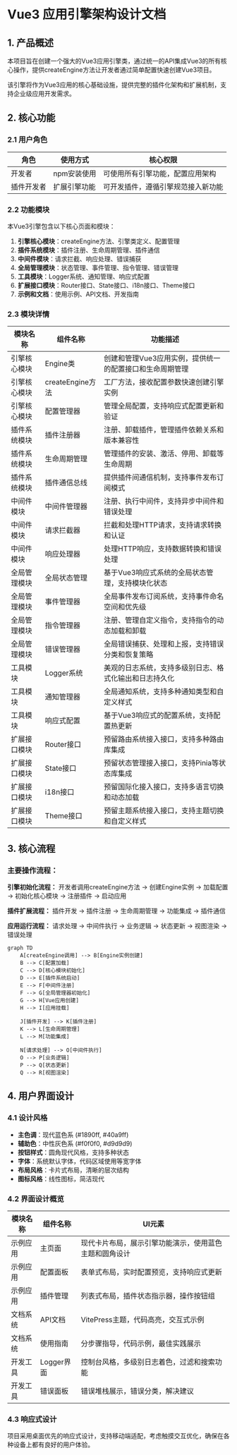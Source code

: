 # Vue3 应用引擎架构设计文档

## 1. 产品概述

本项目旨在创建一个强大的Vue3应用引擎类，通过统一的API集成Vue3的所有核心操作，提供createEngine方法让开发者通过简单配置快速创建Vue3项目。

该引擎将作为Vue3应用的核心基础设施，提供完整的插件化架构和扩展机制，支持企业级应用开发需求。

## 2. 核心功能

### 2.1 用户角色

| 角色 | 使用方式 | 核心权限 |
|------|----------|----------|
| 开发者 | npm安装使用 | 可使用所有引擎功能，配置应用架构 |
| 插件开发者 | 扩展引擎功能 | 可开发插件，遵循引擎规范接入新功能 |

### 2.2 功能模块

本Vue3引擎包含以下核心页面和模块：

1. **引擎核心模块**：createEngine方法、引擎类定义、配置管理
2. **插件系统模块**：插件注册、生命周期管理、插件通信
3. **中间件模块**：请求拦截、响应处理、错误捕获
4. **全局管理模块**：状态管理、事件管理、指令管理、错误管理
5. **工具模块**：Logger系统、通知管理、响应式配置
6. **扩展接口模块**：Router接口、State接口、i18n接口、Theme接口
7. **示例和文档**：使用示例、API文档、开发指南

### 2.3 模块详情

| 模块名称 | 组件名称 | 功能描述 |
|----------|----------|----------|
| 引擎核心模块 | Engine类 | 创建和管理Vue3应用实例，提供统一的配置接口和生命周期管理 |
| 引擎核心模块 | createEngine方法 | 工厂方法，接收配置参数快速创建引擎实例 |
| 引擎核心模块 | 配置管理器 | 管理全局配置，支持响应式配置更新和验证 |
| 插件系统模块 | 插件注册器 | 注册、卸载插件，管理插件依赖关系和版本兼容性 |
| 插件系统模块 | 生命周期管理 | 管理插件的安装、激活、停用、卸载等生命周期 |
| 插件系统模块 | 插件通信总线 | 提供插件间通信机制，支持事件发布订阅模式 |
| 中间件模块 | 中间件管理器 | 注册、执行中间件，支持异步中间件和错误处理 |
| 中间件模块 | 请求拦截器 | 拦截和处理HTTP请求，支持请求转换和认证 |
| 中间件模块 | 响应处理器 | 处理HTTP响应，支持数据转换和错误处理 |
| 全局管理模块 | 全局状态管理 | 基于Vue3响应式系统的全局状态管理，支持模块化状态 |
| 全局管理模块 | 事件管理器 | 全局事件发布订阅系统，支持事件命名空间和优先级 |
| 全局管理模块 | 指令管理器 | 注册、管理自定义指令，支持指令的动态加载和卸载 |
| 全局管理模块 | 错误管理器 | 全局错误捕获、处理和上报，支持错误分类和恢复策略 |
| 工具模块 | Logger系统 | 美观的日志系统，支持多级别日志、格式化输出和日志持久化 |
| 工具模块 | 通知管理器 | 全局通知系统，支持多种通知类型和自定义样式 |
| 工具模块 | 响应式配置 | 基于Vue3响应式的配置系统，支持配置热更新 |
| 扩展接口模块 | Router接口 | 预留路由系统接入接口，支持多种路由库集成 |
| 扩展接口模块 | State接口 | 预留状态管理接入接口，支持Pinia等状态库集成 |
| 扩展接口模块 | i18n接口 | 预留国际化接入接口，支持多语言切换和动态加载 |
| 扩展接口模块 | Theme接口 | 预留主题系统接入接口，支持主题切换和自定义样式 |

## 3. 核心流程

### 主要操作流程：

**引擎初始化流程：**
开发者调用createEngine方法 → 创建Engine实例 → 加载配置 → 初始化核心模块 → 注册插件 → 启动应用

**插件扩展流程：**
插件开发 → 插件注册 → 生命周期管理 → 功能集成 → 插件通信

**应用运行流程：**
请求处理 → 中间件执行 → 业务逻辑 → 状态更新 → 视图渲染 → 错误处理

```mermaid
graph TD
    A[createEngine调用] --> B[Engine实例创建]
    B --> C[配置加载]
    C --> D[核心模块初始化]
    D --> E[插件系统启动]
    E --> F[中间件注册]
    F --> G[全局管理器初始化]
    G --> H[Vue应用创建]
    H --> I[应用挂载]
    
    J[插件开发] --> K[插件注册]
    K --> L[生命周期管理]
    L --> M[功能集成]
    
    N[请求处理] --> O[中间件执行]
    O --> P[业务逻辑]
    P --> Q[状态更新]
    Q --> R[视图渲染]
```

## 4. 用户界面设计

### 4.1 设计风格

- **主色调**：现代蓝色系 (#1890ff, #40a9ff)
- **辅助色**：中性灰色系 (#f0f0f0, #d9d9d9)
- **按钮样式**：圆角现代风格，支持多种状态
- **字体**：系统默认字体，代码区域使用等宽字体
- **布局风格**：卡片式布局，清晰的层次结构
- **图标风格**：线性图标，简洁现代

### 4.2 界面设计概览

| 模块名称 | 组件名称 | UI元素 |
|----------|----------|--------|
| 示例应用 | 主页面 | 现代卡片布局，展示引擎功能演示，使用蓝色主题和圆角设计 |
| 示例应用 | 配置面板 | 表单式布局，实时配置预览，支持响应式更新 |
| 示例应用 | 插件管理 | 列表式布局，插件状态指示器，操作按钮组 |
| 文档系统 | API文档 | VitePress主题，代码高亮，交互式示例 |
| 文档系统 | 使用指南 | 分步骤指导，代码示例，最佳实践展示 |
| 开发工具 | Logger界面 | 控制台风格，多级别日志着色，过滤和搜索功能 |
| 开发工具 | 错误面板 | 错误堆栈展示，错误分类，解决建议 |

### 4.3 响应式设计

项目采用桌面优先的响应式设计，支持移动端适配，考虑触摸交互优化，确保在各种设备上都有良好的用户体验。